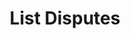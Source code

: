 ---
title: List Disputes
excerpt: Retrieve a paginated, filtered list of Disputes
api:
  file: story-protocol-api-reference.json
  operationId: post_api-v2-disputes
deprecated: false
hidden: false
metadata:
  title: ''
  description: ''
  robots: index
next:
  description: ''
---